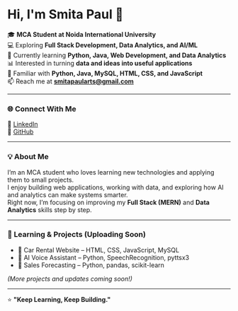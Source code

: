 # Hi, I'm Smita Paul 👋

🎓 **MCA Student at Noida International University**  
💻 Exploring **Full Stack Development, Data Analytics, and AI/ML**  
🌱 Currently learning **Python, Java, Web Development, and Data Analytics**   
📊 Interested in turning **data and ideas into useful applications**  
🧠 Familiar with **Python, Java, MySQL, HTML, CSS, and JavaScript**  
📫 Reach me at **smitapaularts@gmail.com**

---

### 🌐 Connect With Me
🔗 [LinkedIn](https://www.linkedin.com/in/smita-paul-51842134b)  
🐙 [GitHub](https://github.com/Smita-Pau)

---

### 💡 About Me
I’m an MCA student who loves learning new technologies and applying them to small projects.  
I enjoy building web applications, working with data, and exploring how AI and analytics can make systems smarter.  
Right now, I’m focusing on improving my **Full Stack (MERN)** and **Data Analytics** skills step by step.

---

### 📘 Learning & Projects (Uploading Soon)
- 🔹 Car Rental Website – HTML, CSS, JavaScript, MySQL  
- 🔹 AI Voice Assistant – Python, SpeechRecognition, pyttsx3  
- 🔹 Sales Forecasting – Python, pandas, scikit-learn  

*(More projects and updates coming soon!)*  

---

⭐ **"Keep Learning, Keep Building."**
